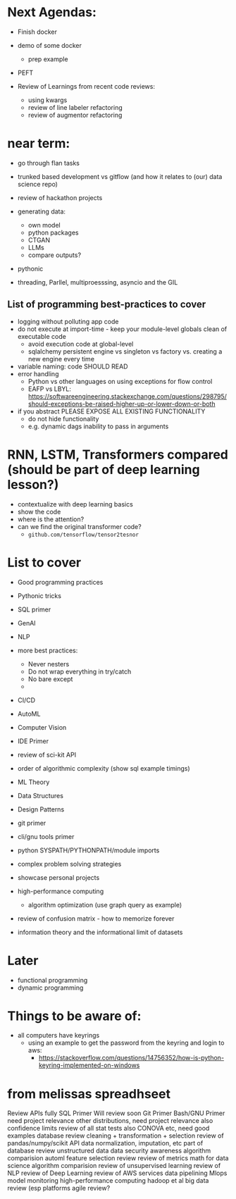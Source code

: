 # Next Agendas:
- Finish docker
- demo of some docker
  - prep example
  

- PEFT

- Review of Learnings from recent code reviews:
  - using kwargs 
  - review of line labeler refactoring
  - review of augmentor refactoring
 

# near term:
- go through flan tasks
- trunked based development vs gitflow (and how it relates to (our) data science repo)
- review of hackathon projects
- generating data:
  - own model
  - python packages
  - CTGAN
  - LLMs
  - compare outputs?

- pythonic
- threading, Parllel, multiproesssing, asyncio and the GIL

## List of programming best-practices to cover
- logging without polluting app code
- do not execute at import-time - keep your module-level globals clean of executable code
  - avoid execution code at global-level
  - sqlalchemy persistent engine vs singleton vs factory vs. creating a new engine every time
- variable naming: code SHOULD READ
- error handling
  - Python vs other languages on using exceptions for flow control
  - EAFP vs LBYL: https://softwareengineering.stackexchange.com/questions/298795/should-exceptions-be-raised-higher-up-or-lower-down-or-both
- if you abstract PLEASE EXPOSE ALL EXISTING FUNCTIONALITY
  - do not hide functionality
  - e.g. dynamic dags inability to pass in arguments 


# RNN, LSTM, Transformers compared (should be part of deep learning lesson?)
- contextualize with deep learning basics
- show the code
- where is the attention?
- can we find the original transformer code?
  - `github.com/tensorflow/tensor2tesnor`

# List to cover
- Good programming practices
- Pythonic tricks
- SQL primer
- GenAI
- NLP



- more best practices:
   - Never nesters
   - Do not wrap everything in try/catch
   - No bare except
   - 
   
- CI/CD
- AutoML
- Computer Vision
- IDE Primer
- review of sci-kit API
- order of algorithmic complexity (show sql example timings)
- ML Theory
- Data Structures
- Design Patterns
- git primer
- cli/gnu tools primer
- python SYSPATH/PYTHONPATH/module imports
- complex problem solving strategies
- showcase personal projects
- high-performance computing
    - algorithm optimization (use graph query as example)
- review of confusion matrix - how to memorize forever
- information theory and the informational limit of datasets 

# Later
- functional programming
- dynamic programming

# Things to be aware of:
- all computers have keyrings
  - using an example to get the password from the keyring and login to aws:
    - https://stackoverflow.com/questions/14756352/how-is-python-keyring-implemented-on-windows

# from melissas spreadhseet
Review APIs fully
SQL Primer
Will review soon
Git Primer
Bash/GNU Primer
need project relevance
other distributions, need project relevance
also confidence limits
review of all stat tests
also CONOVA etc, need good examples
database review
cleaning + transformation + selection
review of pandas/numpy/scikit API
data normalization, imputation, etc
part of database review
unstructured data 
data security awareness
algorithm comparision
automl
feature selection review
review of metrics
math for data science
algorithm comparision
review of unsupervised learning
review of NLP
review of Deep Learning
review of AWS services
data pipelining
Mlops
model monitoring
high-performance computing
hadoop et al 
big data review (esp platforms
agile review?